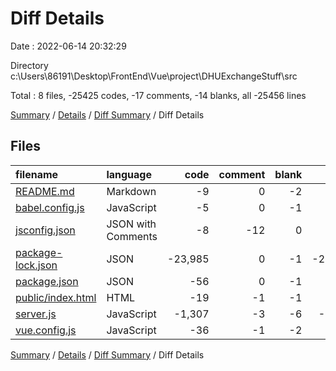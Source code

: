 # Diff Details

Date : 2022-06-14 20:32:29

Directory c:\\Users\\86191\\Desktop\\FrontEnd\\Vue\\project\\DHUExchangeStuff\\src

Total : 8 files,  -25425 codes, -17 comments, -14 blanks, all -25456 lines

[Summary](results.md) / [Details](details.md) / [Diff Summary](diff.md) / Diff Details

## Files
| filename | language | code | comment | blank | total |
| :--- | :--- | ---: | ---: | ---: | ---: |
| [README.md](/README.md) | Markdown | -9 | 0 | -2 | -11 |
| [babel.config.js](/babel.config.js) | JavaScript | -5 | 0 | -1 | -6 |
| [jsconfig.json](/jsconfig.json) | JSON with Comments | -8 | -12 | 0 | -20 |
| [package-lock.json](/package-lock.json) | JSON | -23,985 | 0 | -1 | -23,986 |
| [package.json](/package.json) | JSON | -56 | 0 | -1 | -57 |
| [public/index.html](/public/index.html) | HTML | -19 | -1 | -1 | -21 |
| [server.js](/server.js) | JavaScript | -1,307 | -3 | -6 | -1,316 |
| [vue.config.js](/vue.config.js) | JavaScript | -36 | -1 | -2 | -39 |

[Summary](results.md) / [Details](details.md) / [Diff Summary](diff.md) / Diff Details
